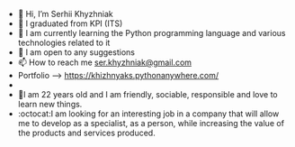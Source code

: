 - 👋 Hi, I’m Serhii Khyzhniak
- :office: I graduated from KPI (ITS)
- 🌱 I am currently learning the Python programming language and various technologies related to it
- 💞️ I am open to any suggestions
- 📫 How to reach me ser.khyzhniak@gmail.com
- Portfolio --> https://khizhnyaks.pythonanywhere.com/
- 
- 👀I am 22 years old and I am friendly, sociable, responsible and love to learn new things. 
- :octocat:I am looking for an interesting job in a company that will allow me to develop as a specialist, 
    as a person, while increasing the value of the products and services produced.


<!---
KhizhnyakSergey/KhizhnyakSergey is a ✨ special ✨ repository because its `README.md` (this file) appears on your GitHub profile.
You can click the Preview link to take a look at your changes.
--->
